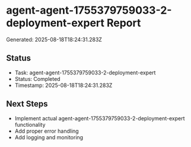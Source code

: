 # agent-agent-1755379759033-2-deployment-expert Report

Generated: 2025-08-18T18:24:31.283Z

## Status
- Task: agent-agent-1755379759033-2-deployment-expert
- Status: Completed
- Timestamp: 2025-08-18T18:24:31.283Z

## Next Steps
- Implement actual agent-agent-1755379759033-2-deployment-expert functionality
- Add proper error handling
- Add logging and monitoring
